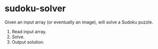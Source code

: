 # sudoku-solver

Given an input array (or eventually an image), will solve a Sudoku puzzle.

1. Read input array.
2. Solve.
3. Output solution.
